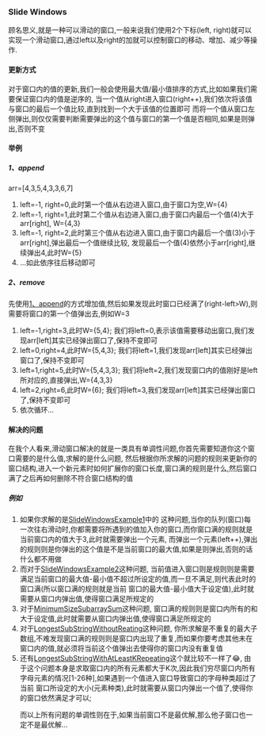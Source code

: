 ### Slide Windows
顾名思义,就是一种可以滑动的窗口,一般来说我们使用2个下标(left, right)就可以实现一个滑动窗口,通过left以及right的加就可以控制窗口的移动、增加、减少等操作.
#### 更新方式
对于窗口内的值的更新,我们一般会使用最大值/最小值排序的方式,比如如果我们需要保证窗口内的值是逆序的,
当一个值从right进入窗口(right++),我们依次将该值与窗口的最后一个值比较,直到找到一个大于该值的位置即可
而将一个值从窗口左侧弹出,则仅仅需要判断需要弹出的这个值与窗口的第一个值是否相同,如果是则弹出,否则不变

#### 举例

##### 1、append
arr=[4,3,5,4,3,3,6,7]
<ol>
    <li>left=-1, right=0,此时第一个值从右边进入窗口,由于窗口为空,W={4}</li>
    <li>left=-1, right=1,此时第二个值从右边进入窗口,由于窗口内最后一个值(4)大于arr[right], W={4,3}</li>
    <li>left=-1, right=2,此时第三个值从右边进入窗口,由于窗口内最后一个值(3)小于arr[right],弹出最后一个值继续比较,
        发现最后一个值(4)依然小于arr[right],继续弹出4,此时W={5}</li>
    <li>...如此依序往后移动即可</li>
</ol>

##### 2、remove
先使用[1、append](#1append)的方式增加值,然后如果发现此时窗口已经满了(right-left>W),则需要将窗口的第一个值弹出去,例如W=3
<ol>
    <li>left=-1,right=3,此时W={5,4}; 我们将left=0,表示该值需要移动出窗口,我们发现arr[left]其实已经弹出窗口了,保持不变即可</li>
    <li>left=0,right=4,此时W={5,4,3}; 我们将left=1,我们发现arr[left]其实已经弹出窗口了,保持不变即可</li>
    <li>left=1,right=5,此时W={5,4,3,3}; 我们将left=2,我们发现窗口内的值刚好是left所对应的,直接弹出,W={4,3,3}</li>
    <li>left=2,right=6,此时W={6}; 我们将left=3,我们发现arr[left]其实已经弹出窗口了,保持不变即可</li>
    <li>依次循环...</li>
</ol>

#### 解决的问题
在我个人看来,滑动窗口解决的就是一类具有单调性问题,你首先需要知道你这个窗口需要的是什么值,求解的是什么问题,
然后根据你所求解的问题的规则来更新你的窗口结构,进入一个新元素时如何扩展你的窗口长度,窗口满的规则是什么,然后窗口
满了之后再如何删除不符合窗口结构的值
##### 例如
<ol>
    <li>如果你求解的是<a href="SlideWindowsExample1.java" title="SlideWindowsExample1">SlideWindowsExample1</a>中的
    这种问题,当你的队列(窗口)每一次往右滑动时,你都需要将所遇到的值加入你的窗口,而你窗口满的规则就是当前窗口内的值大于3,此时就需要弹出一个元素,
    而弹出一个元素(left++),弹出的规则则是你弹出的这个值是不是当前窗口的最大值,如果是则弹出,否则的话什么都不用做</li>
    <li>而对于<a href="SlideWindowsExample2.java" title="SlideWindowsExample2">SlideWindowsExample2</a>这种问题,
    当前值进入窗口则是规则则是需要满足当前窗口的最大值-最小值不超过所设定的值,而一旦不满足,则代表此时的窗口满(所以窗口满的规则就是当前
    窗口的最大值-最小值大于设定值),此时就需要从窗口内弹出值,使得窗口满足所规定的</li>
    <li>对于<a href="MinimumSizeSubarraySum.java" title="MinimumSizeSubarraySum">MinimumSizeSubarraySum</a>这种问题,
    窗口满的规则则是窗口内所有的和大于设定值,此时就需要从窗口内弹出值,使得窗口满足所规定的</li>
    <li>对于<a href="LongestSubStringWithoutReating.java" title="LongestSubStringWithoutReating">LongestSubStringWithoutReating</a>这种问题,
    你所求解是不重复的最大子数组,不难发现窗口满的规则则是窗口内出现了重复,而如果你要考虑其他未在窗口内的值,就必须将当前这个值弹出去使得你的窗口内没有重复值</li>
    <li>还有<a href="LongestSubStringWithAtLeastKRepeating.java">LongestSubStringWithAtLeastKRepeating</a>这个就比较不一样了😂,
    由于这个问题本身是求取窗口内的所有元素都大于K次,因此我们穷尽窗口内所有字母元素的情况[1-26种],如果遇到一个值进入窗口导致窗口的字母种类超过了当前
    窗口所设定的大小(元素种类),此时就需要从窗口内弹出一个值了,使得你的窗口依然满足才可以;</li>
<p>
而以上所有问题的单调性则在于,如果当前窗口不是最优解,那么他子窗口也一定不是最优解...
</p>
</ol>